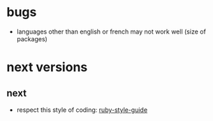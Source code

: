 # bugs

* languages other than english or french may not work well (size of packages)

# next versions

## next

* respect this style of coding: [ruby-style-guide](https://github.com/bbatsov/ruby-style-guide)

